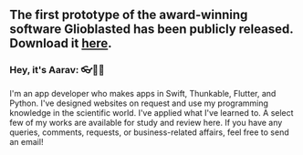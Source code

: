 ## The first prototype of the award-winning software Glioblasted has been publicly released. Download it [here](https://github.com/aaravdave/Glioblasted-Prototype).
### Hey, it's Aarav: 👓🧪🤖
I'm an app developer who makes apps in Swift, Thunkable, Flutter, and Python. I've designed websites on request and use my programming knowledge in the scientific world. I've applied what I've learned to. A select few of my works are available for study and review here. If you have any queries, comments, requests, or business-related affairs, feel free to send an email!
